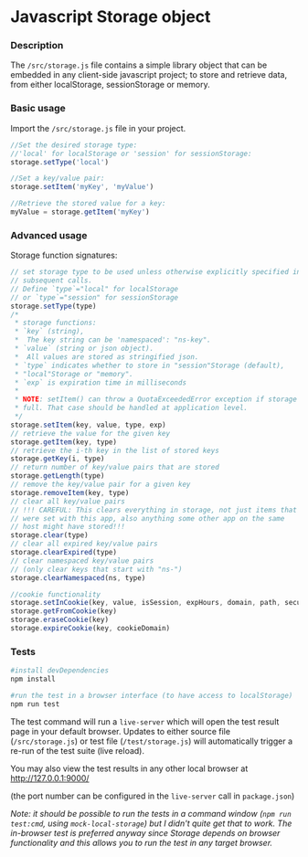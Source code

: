 # Javascript Storage object

### Description

The `/src/storage.js` file contains a simple library object that can be embedded in any client-side javascript project; to store and retrieve data, from either localStorage, sessionStorage or memory.


### Basic usage

Import the `/src/storage.js` file in your project.

```javascript
//Set the desired storage type:
//'local' for localStorage or 'session' for sessionStorage:
storage.setType('local')

//Set a key/value pair:
storage.setItem('myKey', 'myValue')

//Retrieve the stored value for a key:
myValue = storage.getItem('myKey')
```

### Advanced usage

Storage function signatures:
```javascript
// set storage type to be used unless otherwise explicitly specified in
// subsequent calls.
// Define `type`="local" for localStorage
// or `type`="session" for sessionStorage
storage.setType(type)
/*
 * storage functions:
 * `key` (string),
 *  The key string can be 'namespaced': "ns-key".
 * `value` (string or json object).
 *  All values are stored as stringified json.
 * `type` indicates whether to store in "session"Storage (default),
 * "local"Storage or "memory".
 * `exp` is expiration time in milliseconds
 *
 * NOTE: setItem() can throw a QuotaExceededError exception if storage is
 * full. That case should be handled at application level.
 */
storage.setItem(key, value, type, exp)
// retrieve the value for the given key
storage.getItem(key, type)
// retrieve the i-th key in the list of stored keys
storage.getKey(i, type)
// return number of key/value pairs that are stored
storage.getLength(type)
// remove the key/value pair for a given key
storage.removeItem(key, type)
// clear all key/value pairs
// !!! CAREFUL: This clears everything in storage, not just items that
// were set with this app, also anything some other app on the same
// host might have stored!!!
storage.clear(type)
// clear all expired key/value pairs
storage.clearExpired(type)
// clear namespaced key/value pairs
// (only clear keys that start with "ns-")
storage.clearNamespaced(ns, type)

//cookie functionality
storage.setInCookie(key, value, isSession, expHours, domain, path, secure)
storage.getFromCookie(key)
storage.eraseCookie(key)
storage.expireCookie(key, cookieDomain)
```


### Tests

```bash
#install devDependencies
npm install

#run the test in a browser interface (to have access to localStorage)
npm run test
```

The test command will run a `live-server` which will open the test result page in your default browser. Updates to either source file (`/src/storage.js`) or test file (`/test/storage.js`) will automatically trigger a re-run of the test suite (live reload).

You may also view the test results in any other local browser at http://127.0.0.1:9000/

(the port number can be configured in the `live-server` call in `package.json`)


*Note: it should be possible to run the tests in a command window (`npm run test:cmd`, using `mock-local-storage`) but I didn't quite get that to work.
The in-browser test is preferred anyway since Storage depends on browser functionality and this allows you to run the test in any target browser.*
